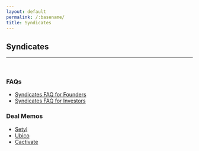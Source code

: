 ```yaml
---
layout: default
permalink: /:basename/
title: Syndicates
---
```


## Syndicates

----

<br/> 

### FAQs

* [Syndicates FAQ for Founders](/syndicates-for-founders)  
* [Syndicates FAQ for Investors](/syndicates-for-investors)    

### Deal Memos

* [Setyl](/setyl)  
* [Ubico](/ubico)  
* [Cactivate](/cactivate)

<br/> 
<br/>
<br/>
